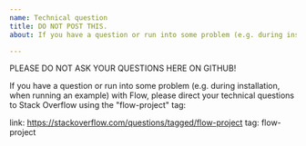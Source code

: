 ```yaml
---
name: Technical question
title: DO NOT POST THIS.
about: If you have a question or run into some problem (e.g. during installation, when running an example) with Flow

---
```


PLEASE DO NOT ASK YOUR QUESTIONS HERE ON GITHUB!

If you have a question or run into some problem (e.g. during installation, when running an example) 
with Flow, please direct your technical questions to Stack Overflow using the "flow-project" tag: 

link: https://stackoverflow.com/questions/tagged/flow-project
tag: flow-project
